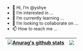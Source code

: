 - 👋 Hi, I’m @yshye
- 👀 I’m interested in ...
- 🌱 I’m currently learning ...
- 💞️ I’m looking to collaborate on ...
- 📫 How to reach me ...

<!---
yshye/yshye is a ✨ special ✨ repository because its `README.md` (this file) appears on your GitHub profile.
You can click the Preview link to take a look at your changes.
--->
| <a href="https://github.com/yshye"><img align="center" src="https://github-readme-stats.vercel.app/api?username=yshye&show_icons=true&theme=vue&hide=prs&hide_border=true&count_private=true" alt="Anurag's github stats" /></a> | <a href="https://github.com/yshye"><img align="center" src="https://github-readme-stats.vercel.app/api/top-langs/?username=yshye&theme=vue&layout=compact&hide_border=true" /></a> |
| ------------- | ------------- |
